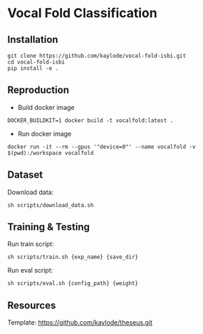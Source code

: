 # Vocal Fold Classification

## **Installation**

```
git clone https://github.com/kaylode/vocal-fold-isbi.git
cd vocal-fold-isbi
pip install -e .
```

## **Reproduction**

- Build docker image
```
DOCKER_BUILDKIT=1 docker build -t vocalfold:latest .
```

- Run docker image
```
docker run -it --rm --gpus '"device=0"' --name vocalfold -v $(pwd):/workspace vocalfold
```

## **Dataset**
Download data:
```
sh scripts/download_data.sh
```

## **Training & Testing**

Run train script:
```
sh scripts/train.sh {exp_name} {save_dir}
```

Run eval script:
```
sh scripts/eval.sh {config_path} {weight}
```


## **Resources**

Template: https://github.com/kaylode/theseus.git
